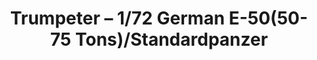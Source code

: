 ---
layout: product
title: "Trumpeter – 1/72 German E-50(50-75 Tons)/Standardpanzer"
price: "2000" 
desc: "N/A"
img_path: "/assets/img/TRU07123.webp"
brand: "N/A"
available: false
special_offer: false
new: false
soon: false
cat: "010000"
subcat: "013400"
subsubcat: "0N/A"
sifra: "TRU07123"
popular: false
spec: false
---